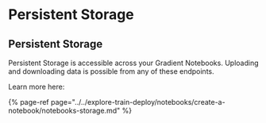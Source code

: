 # Persistent Storage

## Persistent Storage

Persistent Storage is accessible across your Gradient Notebooks.  Uploading and downloading data is possible from any of these endpoints. 

Learn more here:

{% page-ref page="../../explore-train-deploy/notebooks/create-a-notebook/notebooks-storage.md" %}





